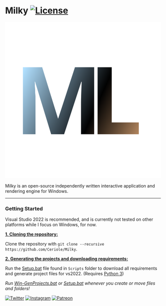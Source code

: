 # Milky [![License](https://img.shields.io/github/license/Ceriole/Milky.svg)](https://github.com/Ceriole/Milky/blob/main/LICENSE)

![Milky](https://github.com/Ceriole/Milky/raw/main/Resources/Branding/Milky_Logo.svg?raw=true "Milky")

Milky is an open-source independently written interactive application and rendering engine for Windows.

***

### Getting Started
Visual Studio 2022 is recommended, and is currently not tested on other platforms while I focus on Windows, for now.

<ins>**1. Cloning the repository:**</ins>

Clone the repository with `git clone --recursive https://github.com/Ceriole/Milky`.

<ins>**2. Generating the projects and downloading requirements:**</ins>

Run the [Setup.bat](https://github.com/Ceriole/Milky/blob/main/Scripts/Setup.bat) file found in `Scripts` folder to download all requirements and generate project files for vs2022. (Requires [Python 3](https://www.python.org/))

*Run [Win-GenProjects.bat](https://github.com/Ceriole/Milky/blob/main/Scripts/Win-GenProjects.bat) or [Setup.bat](https://github.com/Ceriole/Milky/blob/main/Scripts/Setup.bat) whenever you create or move files and folders!*

[![Twitter](https://img.shields.io/badge/%40ceriole_arts--blue.svg?style=social&logo=Twitter)](https://twitter.com/ceriole_arts)
[![Instagram](https://img.shields.io/badge/ceriole_arts--red.svg?style=social&logo=Instagram)](https://www.instagram.com/ceriole_arts)
[![Patreon](https://img.shields.io/badge/%40itsss_cereal--green.svg?style=social&logo=Patreon)](https://www.patreon.com/itsss_cereal)
